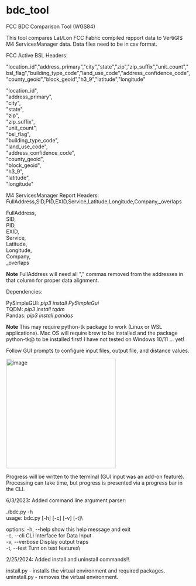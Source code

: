 # bdc_tool
FCC BDC Comparison Tool (WGS84)

This tool compares Lat/Lon FCC Fabric compiled repport data to VertiGIS M4 ServicesManager data.
Data files need to be in csv format.

FCC Active BSL Headers:

"location_id","address_primary","city","state","zip","zip_suffix","unit_count","bsl_flag","building_type_code","land_use_code","address_confidence_code","county_geoid","block_geoid","h3_9","latitude","longitude"

  "location_id", \
  "address_primary", \
  "city", \
  "state", \
  "zip", \
  "zip_suffix", \
  "unit_count", \
  "bsl_flag", \
  "building_type_code", \
  "land_use_code", \
  "address_confidence_code", \
  "county_geoid", \
  "block_geoid", \
  "h3_9", \
  "latitude", \
  "longitude" 


M4 ServicesManager Report Headers:
FullAddress,SID,PID,EXID,Service,Latitude,Longitude,Company,_overlaps

  FullAddress, \
  SID, \
  PID, \
  EXID, \
  Service, \
  Latitude, \
  Longitude, \
  Company, \
  \_overlaps 

**Note** FullAddress will need all "," commas removed from the addresses in that column for proper data alignment.

Dependencies:

PySimpleGUI: *pip3 install PySimpleGui*\
TQDM: *pip3 install tqdm*\
Pandas:  *pip3 install pandas*

**Note**  This may require python-tk package to work (Linux or WSL applications).  Mac OS will require brew to be installed and the package python-tk@<Python version> to be installed first!  I have not tested on Windows 10/11 ... yet!

Follow GUI prompts to configure input files, output file, and distance values.

<img width="299" alt="image" src="https://user-images.githubusercontent.com/19679817/219900039-b235bcb0-a50e-4d9f-baeb-eb9dd86cabb5.png">

Progress will be written to the terminal (GUI input was an add-on feature).  Processing can take time, but progress is presented via a progress bar in the CLI.

6/3/2023:  Added command line argument parser:

./bdc.py -h\
usage: bdc.py [-h] [-c] [-v] [-t]\

options:
  -h, --help     show this help message and exit\
  -c, --cli      CLI Interface for Data Input\
  -v, --verbose  Display output traps\
  -t, --test     Turn on test features\

2/25/2024:  Added install and uninstall commands!\

install.py - installs the virtual environment and required packages.\
uninstall.py - removes the virtual environment.

